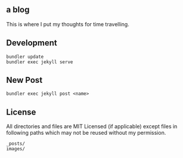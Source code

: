 a blog
------

This is where I put my thoughts for time travelling.

## Development

```
bundler update
bundler exec jekyll serve
```

## New Post

```
bundler exec jekyll post <name>
```

## License

All directories and files are MIT Licensed (if applicable) except files in following paths which may not be reused without my permission.
```
_posts/
images/
```

